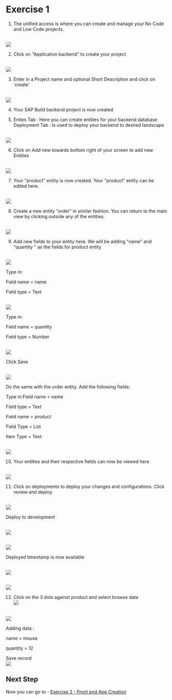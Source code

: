 # Exercise 1 

1. The unified access is where you can create and manage your No Code and Low Code projects.

<br>![](/exercises/Exercise_1/images/image-1-1.png)



2. Click on "Application backend" to create your project

<br>![](/exercises/Exercise_1/images/image-1-2.png)



3. Enter in a Project name and optional Short Description and click on 'create'

<br>![](/exercises/Exercise_1/images/create-cloud-functions-project.png)



4. Your SAP Build backend project is now created


5. Enties Tab : Here you can create entities for your backend database
Deployment Tab : Is used to deploy your backend to desired landscape

<br>![](/exercises/Exercise_1/images/empty-canvas.png)


6. Click on Add new towards bottom right of your screen to add new Entities

<br>![](/exercises/Exercise_1/images/create-entity.png)

7. Your "product" entity is now created. Your "product" entity can be edited here. 

<br>![](/exercises/Exercise_1/images/product.png)

8. Create a new entity "order" in similar fashion. You can return to the main view by clicking outside any of the entities.

<br>![](/exercises/Exercise_1/images/product-and-order.png)

9. Add new fields to your entity here. We will be adding "name" and "quantity " as the fields for product entity

<br>![](/exercises/Exercise_1/images/image(4).png)

Type in:

Field name = name

Field type = Text

<br>![](/exercises/Exercise_1/images/image(5).png)

Type in:

Field name = quantity

Field type = Number

<br>![](/exercises/Exercise_1/images/image(6).png)

Click Save

<br>![](/exercises/Exercise_1/images/image(7).png)

Do the same with the order entity. Add the following fields:

Type in:Field name = name 

Field type = Text

Field name = product

Field Type = List

Item Type = Text

<br>![](/exercises/Exercise_1/images/image(8).png)

10. Your entities and their respective fields can now be viewed here

<br>![](/exercises/Exercise_1/images/image(9).png)

11. Click on deployments to deploy your changes and configurations. Click review and deploy

<br>![](/exercises/Exercise_1/images/image(10).png)

Deploy to development

<br>![](/exercises/Exercise_1/images/image(11).png)

<br>![](/exercises/Exercise_1/images/image(12).png)

Deployed timestamp is now available

<br>![](/exercises/Exercise_1/images/image(13).png)


<br>![](/exercises/Exercise_1/images/image(14).png)


12. Click on the 3 dots against product and select browse data
<br>![](/exercises/Exercise_1/images/image(15).png)



<br>![](/exercises/Exercise_1/images/image(16).png)


Adding data :

name = mouse  

quantity = 12  

Save record
<br>![](/exercises/Exercise_1/images/image(17).png)




## Next Step

Now you can go to - [Exercise 2 - Front end App Creation](../Exercise_2/README.md)

